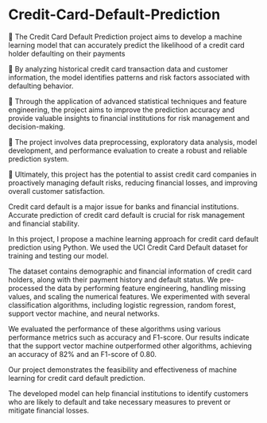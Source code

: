 # Credit-Card-Default-Prediction

	The Credit Card Default Prediction project aims to develop a machine learning model that can accurately predict the likelihood of a credit card holder defaulting on their payments

	By analyzing historical credit card transaction data and customer information, the model identifies patterns and risk factors associated with defaulting behavior.

	Through the application of advanced statistical techniques and feature engineering, the project aims to improve the prediction accuracy and provide valuable insights to financial institutions for risk management and decision-making.

	The project involves data preprocessing, exploratory data analysis, model development, and performance evaluation to create a robust and reliable prediction system.

	Ultimately, this project has the potential to assist credit card companies in proactively managing default risks, reducing financial losses, and improving overall customer satisfaction.


Credit card default is a major issue for banks and financial institutions. Accurate prediction of credit card default is crucial for risk management and financial stability. 

In this project, I propose a machine learning approach for credit card default prediction using Python. We used the UCI Credit Card Default dataset for training and testing our model. 

The dataset contains demographic and financial information of credit card holders, along with their payment history and default status. We pre-processed the data by performing feature engineering, handling missing values, and scaling the numerical features. We experimented with several classification algorithms, including logistic regression, random forest, support vector machine, and neural networks. 

We evaluated the performance of these algorithms using various performance metrics such as accuracy and F1-score. Our results indicate that the support vector machine outperformed other algorithms, achieving an accuracy of 82% and an F1-score of 0.80. 

Our project demonstrates the feasibility and effectiveness of machine learning for credit card default prediction. 

The developed model can help financial institutions to identify customers who are likely to default and take necessary measures to prevent or mitigate financial losses.
